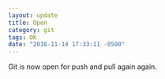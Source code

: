 ```yaml
---
layout: update
title: Open
category: git
tags: OK
date: "2016-11-14 17:33:11 -0500"
---
```


Git is now open for push and pull again again.
